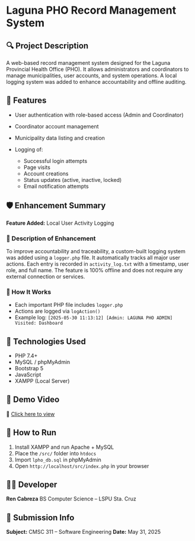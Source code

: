 # Laguna PHO Record Management System

## 🔍 Project Description

A web-based record management system designed for the Laguna Provincial Health Office (PHO). It allows administrators and coordinators to manage municipalities, user accounts, and system operations. A local logging system was added to enhance accountability and offline auditing.

## 🚀 Features

* User authentication with role-based access (Admin and Coordinator)
* Coordinator account management
* Municipality data listing and creation
* Logging of:

  * Successful login attempts
  * Page visits
  * Account creations
  * Status updates (active, inactive, locked)
  * Email notification attempts

## 🛡️ Enhancement Summary

**Feature Added:** Local User Activity Logging

### 🔧 Description of Enhancement

To improve accountability and traceability, a custom-built logging system was added using a `logger.php` file. It automatically tracks all major user actions. Each entry is recorded in `activity_log.txt` with a timestamp, user role, and full name. The feature is 100% offline and does not require any external connection or services.

### 🔄 How It Works

* Each important PHP file includes `logger.php`
* Actions are logged via `logAction()`
* Example log: `[2025-05-30 11:13:12] [Admin: LAGUNA PHO ADMIN] Visited: Dashboard`

## 🧰 Technologies Used

* PHP 7.4+
* MySQL / phpMyAdmin
* Bootstrap 5
* JavaScript
* XAMPP (Local Server)

## 🎥 Demo Video

📎 [Click here to view]()

## 🧪 How to Run

1. Install XAMPP and run Apache + MySQL
2. Place the `/src/` folder into `htdocs`
3. Import `lpho_db.sql` in phpMyAdmin
4. Open `http://localhost/src/index.php` in your browser

## 👨‍💻 Developer

**Ren Cabreza**
BS Computer Science – LSPU Sta. Cruz

## 📅 Submission Info

**Subject:** CMSC 311 – Software Engineering
**Date:** May 31, 2025
